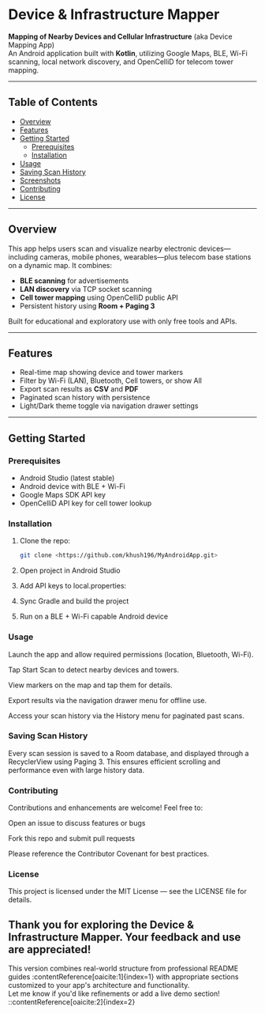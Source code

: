 # Device & Infrastructure Mapper

**Mapping of Nearby Devices and Cellular Infrastructure** (aka Device Mapping App)  
An Android application built with **Kotlin**, utilizing Google Maps, BLE, Wi-Fi scanning, local network discovery, and OpenCelliD for telecom tower mapping.

---

##  Table of Contents

- [Overview](#overview)
- [Features](#features)
- [Getting Started](#getting-started)
    - [Prerequisites](#prerequisites)
    - [Installation](#installation)
- [Usage](#usage)
- [Saving Scan History](#saving-scan-history)
- [Screenshots](#screenshots)
- [Contributing](#contributing)
- [License](#license)

---

## Overview

This app helps users scan and visualize nearby electronic devices—including cameras, mobile phones, wearables—plus telecom base stations on a dynamic map. It combines:
- **BLE scanning** for advertisements
- **LAN discovery** via TCP socket scanning
- **Cell tower mapping** using OpenCelliD public API
- Persistent history using **Room + Paging 3**

Built for educational and exploratory use with only free tools and APIs.

---

## Features

-  Real-time map showing device and tower markers
-  Filter by Wi-Fi (LAN), Bluetooth, Cell towers, or show All
-  Export scan results as **CSV** and **PDF**
-  Paginated scan history with persistence
-  Light/Dark theme toggle via navigation drawer settings

---

## Getting Started

### Prerequisites

- Android Studio (latest stable)
- Android device with BLE + Wi-Fi
- Google Maps SDK API key
- OpenCelliD API key for cell tower lookup

### Installation

1. Clone the repo:
   ```bash
   git clone <https://github.com/khush196/MyAndroidApp.git>

2. Open project in Android Studio

3. Add API keys to local.properties:

4. Sync Gradle and build the project

5. Run on a BLE + Wi-Fi capable Android device

### Usage

Launch the app and allow required permissions (location, Bluetooth, Wi-Fi).

Tap Start Scan to detect nearby devices and towers.

View markers on the map and tap them for details.

Export results via the navigation drawer menu for offline use.

Access your scan history via the History menu for paginated past scans.

### Saving Scan History

Every scan session is saved to a Room database, and displayed through a RecyclerView using Paging 3. This ensures efficient scrolling and performance even with large history data.

### Contributing

Contributions and enhancements are welcome!
Feel free to:

Open an issue to discuss features or bugs

Fork this repo and submit pull requests

Please reference the Contributor Covenant for best practices.

### License

This project is licensed under the MIT License — see the LICENSE file for details.




Thank you for exploring the Device & Infrastructure Mapper. Your feedback and use are appreciated!
---  
This version combines real-world structure from professional README guides :contentReference[oaicite:1]{index=1} with appropriate sections customized to your app's architecture and functionality.  
Let me know if you'd like refinements or add a live demo section!
::contentReference[oaicite:2]{index=2}
